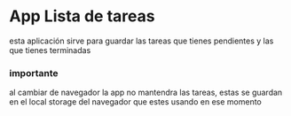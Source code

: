 # App Lista de tareas

esta aplicación sirve para guardar las tareas que tienes pendientes y las que tienes terminadas

### importante

al cambiar de navegador la app no mantendra las tareas, estas se guardan en el local storage del navegador que estes usando en ese momento
